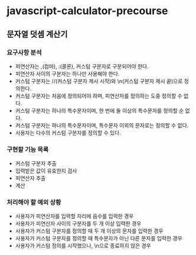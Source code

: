 # javascript-calculator-precourse
## 문자열 덧셈 계산기

### 요구사항 분석
- 피연산자는 ,(컴마), :(콜론), 커스텀 구분자로 구분되어야 한다.
- 피연산자 사이의 구분자는 하나만 사용해야 한다.
- 커스텀 구분자는 //(커스텀 구분자 제시 시작)와 \n(커스텀 구분자 제시 끝)으로 정의한다.
- 커스텀 구분자는 처음에 정의되어야 하며, 피연산자를 정의하는 도중 정의할 수 없다.
- 커스텀 구분자는 하나의 특수문자이며, 한 번에 둘 이상의 특수문자를 정의할 순 없다.
- 커스텀 구분자는 하나의 특수문자이며, 특수문자 이외의 문자로는 정의할 수 없다.
- 사용자는 다수의 커스텀 구분자를 정의할 수 있다.

### 구현할 기능 목록
- 커스텀 구분자 추출
- 입력받은 값이 유효한지 검사
- 피연산자 추출
- 계산

### 처리해야 할 예외 상황
- 사용자가 피연산자를 입력할 자리에 음수를 입력한 경우
- 사용자가 피연산자 사이의 구분자를 두 개 이상 입력한 경우
- 사용자가 커스텀 구분자를 정의할 때 두 개 이상의 문자를 입력한 경우
- 사용자가 커스텀 구분자를 정의할 때 특수문자가 아닌 다른 문자를 입력한 경우
- 사용자가 커스텀 정의를 시작했으나, \n으로 종료하지 않은 경우
